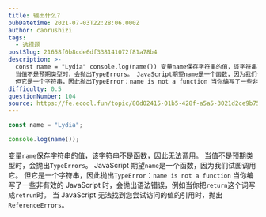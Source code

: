 ```yaml
---
title: 输出什么?
pubDatetime: 2021-07-03T22:28:06.000Z
author: caorushizi
tags:
  - 选择题
postSlug: 21658f0b8cde6df338141072f81a78b4
description: >-
  const name = "Lydia" console.log(name()) 变量name保存字符串的值，该字符串不是函数，因此无法调用。
  当值不是预期类型时，会抛出TypeErrors。 JavaScript期望name是一个函数，因为我们试图调用它。
  但它是一个字符串，因此抛出TypeError：name is not a function 当你编写了一些非有效的JavaScript时，会
difficulty: 0.5
questionNumber: 104
source: https://fe.ecool.fun/topic/80d02415-01b5-428f-a5a5-3021d2ce9b75
---
```


```javascript
const name = "Lydia";

console.log(name());
```

变量`name`保存字符串的值，该字符串不是函数，因此无法调用。
当值不是预期类型时，会抛出`TypeErrors`。 JavaScript 期望`name`是一个函数，因为我们试图调用它。 但它是一个字符串，因此抛出`TypeError`：`name is not a function`
当你编写了一些非有效的 JavaScript 时，会抛出语法错误，例如当你把`return`这个词写成`retrun`时。
当 JavaScript 无法找到您尝试访问的值的引用时，抛出`ReferenceErrors`。
